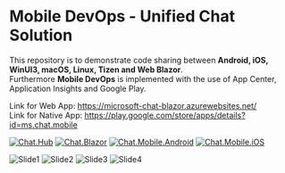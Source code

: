 # Mobile DevOps - Unified Chat Solution
This repository is to demonstrate code sharing between <b>Android, iOS, WinUI3, macOS, Linux, Tizen and Web Blazor</b>. <br>
Furthermore <b>Mobile DevOps</b> is implemented with the use of App Center, Application Insights and Google Play.

Link for Web App: https://microsoft-chat-blazor.azurewebsites.net/ <br>
Link for Native App: https://play.google.com/store/apps/details?id=ms.chat.mobile

[![Chat.Hub](https://github.com/MSFT-alfarahn/Chat/actions/workflows/microsoft-chat-hub.yml/badge.svg)](https://github.com/MSFT-alfarahn/Chat/actions/workflows/microsoft-chat-hub.yml)
[![Chat.Blazor](https://github.com/MSFT-alfarahn/Chat/actions/workflows/microsoft-chat-blazor.yml/badge.svg)](https://github.com/MSFT-alfarahn/Chat/actions/workflows/microsoft-chat-blazor.yml)
[![Chat.Mobile.Android](https://github.com/MSFT-alfarahn/Chat/actions/workflows/microsoft-chat-mobile-android.yml/badge.svg)](https://github.com/MSFT-alfarahn/Chat/actions/workflows/microsoft-chat-mobile-android.yml)
[![Chat.Mobile.iOS](https://github.com/MSFT-alfarahn/Chat/actions/workflows/microsoft-chat-mobile-ios.yml/badge.svg)](https://github.com/MSFT-alfarahn/Chat/actions/workflows/microsoft-chat-mobile-ios.yml)

![Slide1](https://user-images.githubusercontent.com/52029052/172820110-06b6b60d-1ca0-4ab6-909f-566c06d8772f.PNG)
![Slide2](https://user-images.githubusercontent.com/52029052/172820120-8e083df7-a6f7-491e-ad06-6fa1be4d4cce.PNG)
![Slide3](https://user-images.githubusercontent.com/52029052/172820121-0e91ece4-9aba-46dc-99e4-943ac5cefe39.PNG)
![Slide4](https://user-images.githubusercontent.com/52029052/172820123-d19e42b4-ef54-4e7d-bb5f-e843ed37b30c.PNG)
